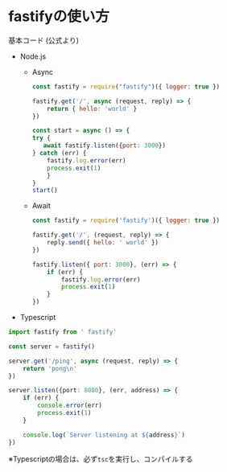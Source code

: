 # fastifyの使い方

基本コード (公式より)
* Node.js
  * Async
    ```javascript
    const fastify = require("fastify")({ logger: true })

    fastify.get('/', async (request, reply) => {
        return { hello: 'world' }
    })  

    const start = async () => {
    try {
       await fastify.listen({port: 3000})
    } catch (err) {
        fastify.log.error(err)
        process.exit(1)
        }
    }
    start()
    ```
  * Await
    ```javascript
    const fastify = require('fastify')({ logger: true })

    fastify.get('/', (request, reply) => {
        reply.send({ hello: ' world' })
    })

    fastify.listen({ port: 3000}, (err) => {
        if (err) {
            fastify.log.error(err)
            process.exit(1)
        }
    })
    ```


* Typescript
```typescript
import fastify from ' fastify'

const server = fastify()

server.get('/ping', async (request, reply) => {
    return 'pong\n'
})

server.listen({port: 8080}, (err, address) => {
    if (err) {
        console.error(err)
        process.exit(1)
    } 

    console.log(`Server listening at ${address}`)
})
```

※Typescriptの場合は、必ず`tsc`を実行し、コンパイルする